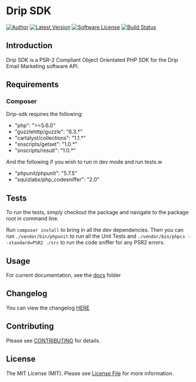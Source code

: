 # Drip SDK

[![Author](http://img.shields.io/badge/author-@mikebarlow-red.svg?style=flat-square)](https://twitter.com/mikebarlow)
[![Latest Version](https://img.shields.io/github/release/mikebarlow/drip-sdk.svg?style=flat-square)](https://github.com/mikebarlow/drip-sdk/releases)
[![Software License](https://img.shields.io/badge/license-MIT-brightgreen.svg?style=flat-square)](https://github.com/mikebarlow/drip-sdk/blob/master/LICENSE)
[![Build Status](https://img.shields.io/travis/mikebarlow/drip-sdk/master.svg?style=flat-square)](https://travis-ci.org/mikebarlow/drip-sdk)

## Introduction

Drip SDK is a PSR-2 Compliant Object Orientated PHP SDK for the Drip Email Marketing software API.

## Requirements

### Composer

Drip-sdk requires the following:

* "php": ">=5.6.0"
* "guzzlehttp/guzzle": "6.3.*"
* "cartalyst/collections": "1.1.*"
* "snscripts/getset": "1.0.*"
* "snscripts/result": "1.0.*"

And the following if you wish to run in dev mode and run tests.w

* "phpunit/phpunit": "5.7.5"
* "squizlabs/php_codesniffer": "2.0"

## Tests

To run the tests, simply checkout the package and navigate to the package root in command line.

Run `composer install` to bring in all the dev dependencies. Then you can run `./vendor/bin/phpunit` to run all the Unit Tests and `./vendor/bin/phpcs --standard=PSR2 ./src` to run the code sniffer for any PSR2 errors.


## Usage

For current documentation, see the [docs](https://github.com/mikebarlow/drip-sdk/tree/master/docs) folder


## Changelog

You can view the changelog [HERE](https://github.com/mikebarlow/drip-sdk/blob/master/CHANGELOG.md)

## Contributing

Please see [CONTRIBUTING](https://github.com/mikebarlow/drip-sdk/blob/master/CONTRIBUTING.md) for details.

## License

The MIT License (MIT). Please see [License File](https://github.com/mikebarlow/drip-sdk/blob/master/LICENSE) for more information.

